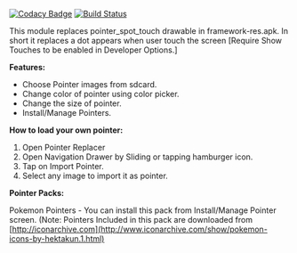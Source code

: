 
[![Codacy Badge](https://api.codacy.com/project/badge/Grade/9d283fa0bdb144128da5c58ac3b62775)](https://app.codacy.com/manual/sandipv22/pointer_replacer?utm_source=github.com&utm_medium=referral&utm_content=sandipv22/pointer_replacer&utm_campaign=Badge_Grade_Dashboard)
[![Build Status](https://travis-ci.org/sandipv22/pointer_replacer.svg?branch=main)](https://travis-ci.org/sandipv22/pointer_replacer)

This module replaces pointer_spot_touch drawable in framework-res.apk.
In short it replaces a dot appears when user touch the screen [Require Show Touches to be enabled in Developer Options.]

**Features:**
- Choose Pointer images from sdcard.
- Change color of pointer using color picker.
- Change the size of pointer.
- Install/Manage Pointers.

**How to load your own pointer:** 
1. Open Pointer Replacer
2. Open Navigation Drawer by Sliding or tapping hamburger icon.
3. Tap on Import Pointer.
4. Select any image to import it as pointer.

**Pointer Packs:**

Pokemon Pointers - You can install this pack from Install/Manage Pointer screen.
(Note: Pointers Included in this pack are downloaded from [http://iconarchive.com](http://www.iconarchive.com/show/pokemon-icons-by-hektakun.1.html)